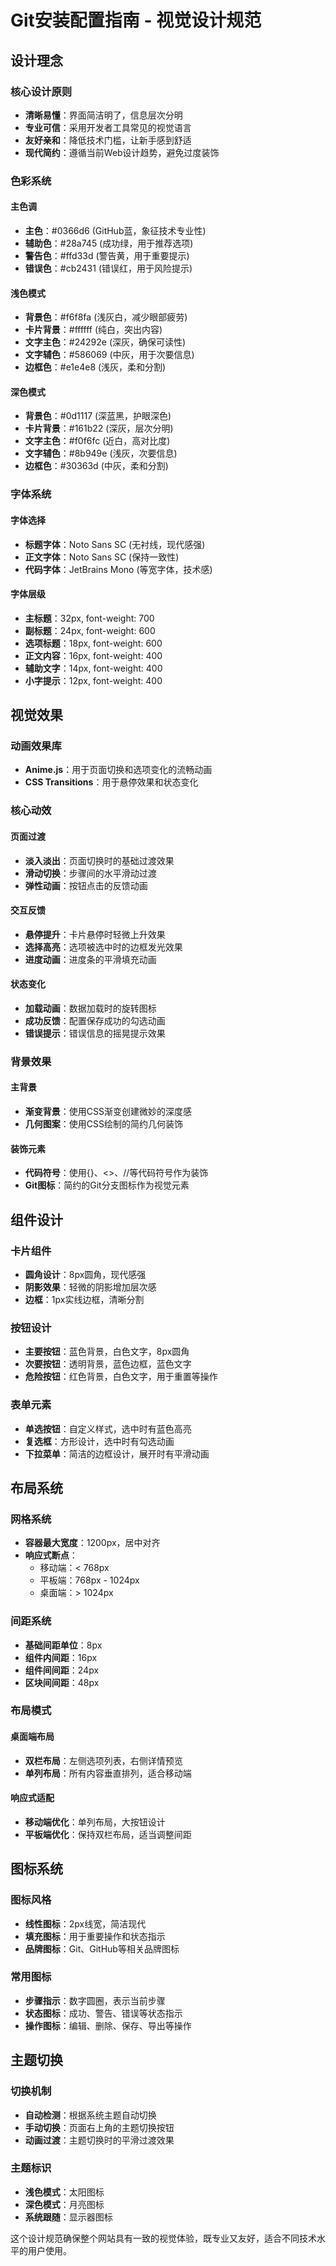 # Git安装配置指南 - 视觉设计规范

## 设计理念

### 核心设计原则
- **清晰易懂**：界面简洁明了，信息层次分明
- **专业可信**：采用开发者工具常见的视觉语言
- **友好亲和**：降低技术门槛，让新手感到舒适
- **现代简约**：遵循当前Web设计趋势，避免过度装饰

### 色彩系统

#### 主色调
- **主色**：#0366d6 (GitHub蓝，象征技术专业性)
- **辅助色**：#28a745 (成功绿，用于推荐选项)
- **警告色**：#ffd33d (警告黄，用于重要提示)
- **错误色**：#cb2431 (错误红，用于风险提示)

#### 浅色模式
- **背景色**：#f6f8fa (浅灰白，减少眼部疲劳)
- **卡片背景**：#ffffff (纯白，突出内容)
- **文字主色**：#24292e (深灰，确保可读性)
- **文字辅色**：#586069 (中灰，用于次要信息)
- **边框色**：#e1e4e8 (浅灰，柔和分割)

#### 深色模式
- **背景色**：#0d1117 (深蓝黑，护眼深色)
- **卡片背景**：#161b22 (深灰，层次分明)
- **文字主色**：#f0f6fc (近白，高对比度)
- **文字辅色**：#8b949e (浅灰，次要信息)
- **边框色**：#30363d (中灰，柔和分割)

### 字体系统

#### 字体选择
- **标题字体**：Noto Sans SC (无衬线，现代感强)
- **正文字体**：Noto Sans SC (保持一致性)
- **代码字体**：JetBrains Mono (等宽字体，技术感)

#### 字体层级
- **主标题**：32px, font-weight: 700
- **副标题**：24px, font-weight: 600
- **选项标题**：18px, font-weight: 600
- **正文内容**：16px, font-weight: 400
- **辅助文字**：14px, font-weight: 400
- **小字提示**：12px, font-weight: 400

## 视觉效果

### 动画效果库
- **Anime.js**：用于页面切换和选项变化的流畅动画
- **CSS Transitions**：用于悬停效果和状态变化

### 核心动效

#### 页面过渡
- **淡入淡出**：页面切换时的基础过渡效果
- **滑动切换**：步骤间的水平滑动过渡
- **弹性动画**：按钮点击的反馈动画

#### 交互反馈
- **悬停提升**：卡片悬停时轻微上升效果
- **选择高亮**：选项被选中时的边框发光效果
- **进度动画**：进度条的平滑填充动画

#### 状态变化
- **加载动画**：数据加载时的旋转图标
- **成功反馈**：配置保存成功的勾选动画
- **错误提示**：错误信息的摇晃提示效果

### 背景效果

#### 主背景
- **渐变背景**：使用CSS渐变创建微妙的深度感
- **几何图案**：使用CSS绘制的简约几何装饰

#### 装饰元素
- **代码符号**：使用{}、<>、//等代码符号作为装饰
- **Git图标**：简约的Git分支图标作为视觉元素

## 组件设计

### 卡片组件
- **圆角设计**：8px圆角，现代感强
- **阴影效果**：轻微的阴影增加层次感
- **边框**：1px实线边框，清晰分割

### 按钮设计
- **主要按钮**：蓝色背景，白色文字，8px圆角
- **次要按钮**：透明背景，蓝色边框，蓝色文字
- **危险按钮**：红色背景，白色文字，用于重置等操作

### 表单元素
- **单选按钮**：自定义样式，选中时有蓝色高亮
- **复选框**：方形设计，选中时有勾选动画
- **下拉菜单**：简洁的边框设计，展开时有平滑动画

## 布局系统

### 网格系统
- **容器最大宽度**：1200px，居中对齐
- **响应式断点**：
  - 移动端：< 768px
  - 平板端：768px - 1024px
  - 桌面端：> 1024px

### 间距系统
- **基础间距单位**：8px
- **组件内间距**：16px
- **组件间间距**：24px
- **区块间间距**：48px

### 布局模式

#### 桌面端布局
- **双栏布局**：左侧选项列表，右侧详情预览
- **单列布局**：所有内容垂直排列，适合移动端

#### 响应式适配
- **移动端优化**：单列布局，大按钮设计
- **平板端优化**：保持双栏布局，适当调整间距

## 图标系统

### 图标风格
- **线性图标**：2px线宽，简洁现代
- **填充图标**：用于重要操作和状态指示
- **品牌图标**：Git、GitHub等相关品牌图标

### 常用图标
- **步骤指示**：数字圆圈，表示当前步骤
- **状态图标**：成功、警告、错误等状态指示
- **操作图标**：编辑、删除、保存、导出等操作

## 主题切换

### 切换机制
- **自动检测**：根据系统主题自动切换
- **手动切换**：页面右上角的主题切换按钮
- **动画过渡**：主题切换时的平滑过渡效果

### 主题标识
- **浅色模式**：太阳图标
- **深色模式**：月亮图标
- **系统跟随**：显示器图标

这个设计规范确保整个网站具有一致的视觉体验，既专业又友好，适合不同技术水平的用户使用。